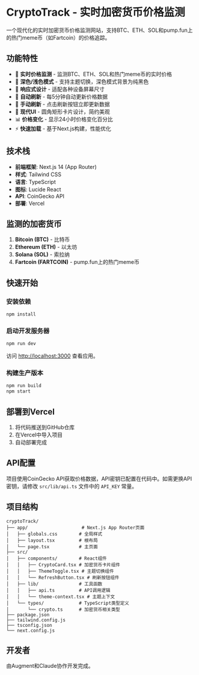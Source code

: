 # CryptoTrack - 实时加密货币价格监测

一个现代化的实时加密货币价格监测网站，支持BTC、ETH、SOL和pump.fun上的热门meme币（如Fartcoin）的价格追踪。

## 功能特性

- 🚀 **实时价格监测** - 监测BTC、ETH、SOL和热门meme币的实时价格
- 🌙 **深色/浅色模式** - 支持主题切换，深色模式背景为纯黑色
- 📱 **响应式设计** - 适配各种设备屏幕尺寸
- 🔄 **自动刷新** - 每5分钟自动更新价格数据
- 🎯 **手动刷新** - 点击刷新按钮立即更新数据
- 💎 **现代UI** - 圆角矩形卡片设计，简约美观
- 📊 **价格变化** - 显示24小时价格变化百分比
- ⚡ **快速加载** - 基于Next.js构建，性能优化

## 技术栈

- **前端框架**: Next.js 14 (App Router)
- **样式**: Tailwind CSS
- **语言**: TypeScript
- **图标**: Lucide React
- **API**: CoinGecko API
- **部署**: Vercel

## 监测的加密货币

1. **Bitcoin (BTC)** - 比特币
2. **Ethereum (ETH)** - 以太坊
3. **Solana (SOL)** - 索拉纳
4. **Fartcoin (FARTCOIN)** - pump.fun上的热门meme币

## 快速开始

### 安装依赖

```bash
npm install
```

### 启动开发服务器

```bash
npm run dev
```

访问 [http://localhost:3000](http://localhost:3000) 查看应用。

### 构建生产版本

```bash
npm run build
npm start
```

## 部署到Vercel

1. 将代码推送到GitHub仓库
2. 在Vercel中导入项目
3. 自动部署完成

## API配置

项目使用CoinGecko API获取价格数据，API密钥已配置在代码中。如需更换API密钥，请修改 `src/lib/api.ts` 文件中的 `API_KEY` 常量。

## 项目结构

```
cryptoTrack/
├── app/                    # Next.js App Router页面
│   ├── globals.css        # 全局样式
│   ├── layout.tsx         # 根布局
│   └── page.tsx           # 主页面
├── src/
│   ├── components/        # React组件
│   │   ├── CryptoCard.tsx # 加密货币卡片组件
│   │   ├── ThemeToggle.tsx # 主题切换组件
│   │   └── RefreshButton.tsx # 刷新按钮组件
│   ├── lib/               # 工具函数
│   │   ├── api.ts         # API调用逻辑
│   │   └── theme-context.tsx # 主题上下文
│   └── types/             # TypeScript类型定义
│       └── crypto.ts      # 加密货币相关类型
├── package.json
├── tailwind.config.js
├── tsconfig.json
└── next.config.js
```

## 开发者

由Augment和Claude协作开发完成。

